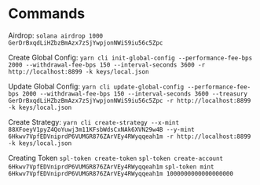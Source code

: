 # Commands

Airdrop:
`solana airdrop 1000 GerDrBxqdLiHZbzBmAzx7zSjYwpjonNWiS9iu56c5Zpc`

Create Global Config:
`yarn cli init-global-config --performance-fee-bps 2000 --withdrawal-fee-bps 150 --interval-seconds 3600 -r http://localhost:8899 -k keys/local.json`

Update Global Config:
`yarn cli update-global-config --performance-fee-bps 2000 --withdrawal-fee-bps 150 --interval-seconds 3600 --treasury GerDrBxqdLiHZbzBmAzx7zSjYwpjonNWiS9iu56c5Zpc -r http://localhost:8899 -k keys/local.json`

Create Strategy:
`yarn cli create-strategy --x-mint 88XFoeyV1pyZ4QoYuwj3m11KFsbWdsCxNAk6XVN29w4B --y-mint 6Hkwv7VpfEDVniprdP6VUMGR876ZArVEy4RWyqqeah1m -r http://localhost:8899 -k keys/local.json`

Creating Token
`spl-token create-token`
`spl-token create-account 6Hkwv7VpfEDVniprdP6VUMGR876ZArVEy4RWyqqeah1m`
`spl-token mint 6Hkwv7VpfEDVniprdP6VUMGR876ZArVEy4RWyqqeah1m 1000000000000000000`